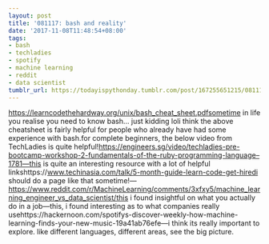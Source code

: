```yaml
---
layout: post
title: '081117: bash and reality'
date: '2017-11-08T11:48:54+08:00'
tags:
- bash
- techladies
- spotify
- machine learning
- reddit
- data scientist
tumblr_url: https://todayispythonday.tumblr.com/post/167255651215/081117-bash-and-reality
---
```

https://learncodethehardway.org/unix/bash_cheat_sheet.pdfsometime in life you realise you need to know bash… just kidding loli think the above cheatsheet is fairly helpful for people who already have had some experience with bash.for complete beginners, the below video from TechLadies is quite helpful!https://engineers.sg/video/techladies-pre-bootcamp-workshop-2-fundamentals-of-the-ruby-programming-language–1781—this is quite an interesting resource with a lot of helpful linkshttps://www.techinasia.com/talk/5-month-guide-learn-code-get-hiredi should do a page like that sometime!—https://www.reddit.com/r/MachineLearning/comments/3xfxy5/machine_learning_engineer_vs_data_scientist/this i found insightful on what you actually do in a job—this, i found interesting as to what companies really usehttps://hackernoon.com/spotifys-discover-weekly-how-machine-learning-finds-your-new-music-19a41ab76efe—i think its really important to explore. like different languages, different areas, see the big picture.
